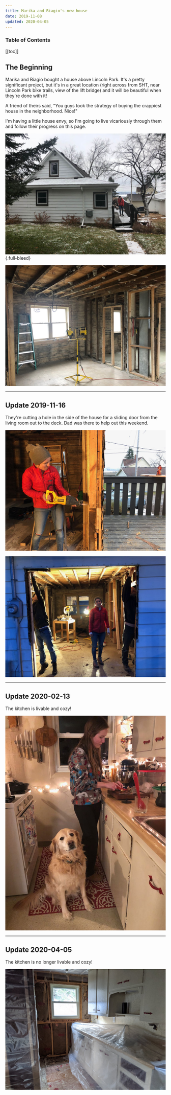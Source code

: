 ```yaml
---
title: Marika and Biagio's new house
date: 2019-11-08
updated: 2020-04-05
---
```

<h3>Table of Contents</h3>

[[toc]]

## The Beginning

Marika and Biagio bought a house above Lincoln Park. It's a pretty significant project, but it's in a great location (right across from SHT, near Lincoln Park bike trails, view of the lift bridge) and it will be beautiful when they're done with it! 

A friend of theirs said, "You guys took the strategy of buying the crappiest house in the neighborhood. Nice!"

I'm having a little house envy, so I'm going to live vicariously through them and follow their progress on this page.

![IMG_2625](IMG_2625.jpeg?cropResize=800,600)
{.full-bleed}

![IMG_2627](IMG_2627.jpeg?cropResize=800,600)

---
## Update 2019-11-16

They're cutting a hole in the side of the house for a sliding door from the living room out to the deck. Dad was there to help out this weekend.

![IMG_2690](IMG_2690.jpeg?cropResize=800,600)

![IMG_2695](IMG_2695.jpeg?cropResize=800,600)



---
## Update 2020-02-13
The kitchen is livable and cozy!

![IMG_3536](IMG_3536.jpeg?cropResize=800,600)

---
## Update 2020-04-05
The kitchen is no longer livable and cozy!

![](kitchen-torn-up.jpg)
